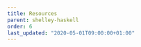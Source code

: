 ```yaml
---
title: Resources
parent: shelley-haskell
order: 6
last_updated: "2020-05-01T09:00:00+01:00"
---
```

